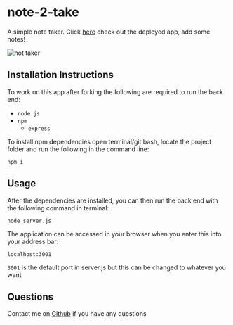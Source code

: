 # note-2-take
A simple note taker. 
Click [here](https://note-2-take.herokuapp.com/) check out the deployed app, add some notes!
 
![not taker](https://user-images.githubusercontent.com/85494162/140606081-1fc65d7e-428a-4bee-81ee-ffafd7e77084.gif)


## Installation Instructions
To work on this app after forking the following are required to run the back end:

- `node.js`
- `npm`
    - `express`

To install npm dependencies open terminal/git bash, locate the project folder and run the following in the command line:
``` 
npm i
```

## Usage
After the dependencies are installed, you can then run the back end with the following command in terminal:
```
node server.js
```

The application can be accessed in your browser when you enter this into your address bar:
```
localhost:3001
```

`3001` is the default port in server.js but this can be changed to whatever you want

## Questions
  Contact me on [Github](https://github.com/gitme-waffles) if you have any questions